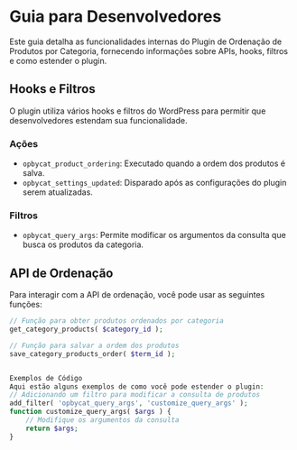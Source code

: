 # Guia para Desenvolvedores

Este guia detalha as funcionalidades internas do Plugin de Ordenação de Produtos por Categoria, fornecendo informações sobre APIs, hooks, filtros e como estender o plugin.

## Hooks e Filtros

O plugin utiliza vários hooks e filtros do WordPress para permitir que desenvolvedores estendam sua funcionalidade.

### Ações

- `opbycat_product_ordering`: Executado quando a ordem dos produtos é salva.
- `opbycat_settings_updated`: Disparado após as configurações do plugin serem atualizadas.

### Filtros

- `opbycat_query_args`: Permite modificar os argumentos da consulta que busca os produtos da categoria.

## API de Ordenação

Para interagir com a API de ordenação, você pode usar as seguintes funções:

```php
// Função para obter produtos ordenados por categoria
get_category_products( $category_id );

// Função para salvar a ordem dos produtos
save_category_products_order( $term_id );


Exemplos de Código
Aqui estão alguns exemplos de como você pode estender o plugin:
// Adicionando um filtro para modificar a consulta de produtos
add_filter( 'opbycat_query_args', 'customize_query_args' );
function customize_query_args( $args ) {
    // Modifique os argumentos da consulta
    return $args;
}
